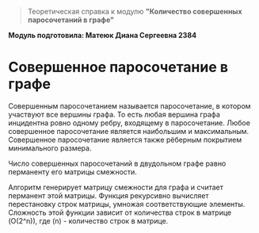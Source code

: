 > Теоретическая справка к модулю **"Количество совершенных паросочетаний в графе"**

**Модуль подготовила: Матеюк Диана Сергеевна 2384**

# Совершенное паросочетание в графе

Совершенным паросочетанием называется паросочетание, в котором участвуют все вершины графа. То есть любая вершина графа инцидентна ровно одному ребру, входящему в паросочетание. Любое совершенное паросочетание является наибольшим и максимальным. Совершенное паросочетание является также рёберным покрытием минимального размера.

Число совершенных паросочетаний в двудольном графе равно перманенту его матрицы смежности.

Алгоритм генерирует матрицу смежности для графа и считает перманент этой матрицы. Функция рекурсивно вычисляет перестановку строк матрицы, умножая соответствующие элементы. Сложность этой функции зависит от количества строк в матрице (O(2^n)), где (n) - количество строк в матрице.
